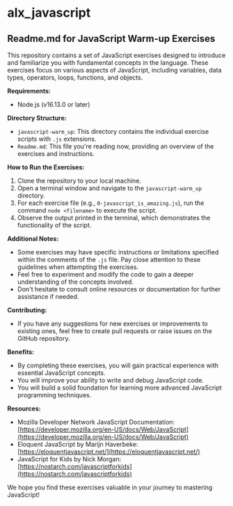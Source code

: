 # alx_javascript
## Readme.md for JavaScript Warm-up Exercises

This repository contains a set of JavaScript exercises designed to introduce and familiarize you with fundamental concepts in the language. These exercises focus on various aspects of JavaScript, including variables, data types, operators, loops, functions, and objects.

**Requirements:**

- Node.js (v16.13.0 or later)

**Directory Structure:**

- `javascript-warm_up`: This directory contains the individual exercise scripts with `.js` extensions.
- `Readme.md`: This file you're reading now, providing an overview of the exercises and instructions.

**How to Run the Exercises:**

1. Clone the repository to your local machine.
2. Open a terminal window and navigate to the `javascript-warm_up` directory.
3. For each exercise file (e.g., `0-javascript_is_amazing.js`), run the command `node <filename>` to execute the script.
4. Observe the output printed in the terminal, which demonstrates the functionality of the script.

**Additional Notes:**

- Some exercises may have specific instructions or limitations specified within the comments of the `.js` file. Pay close attention to these guidelines when attempting the exercises.
- Feel free to experiment and modify the code to gain a deeper understanding of the concepts involved.
- Don't hesitate to consult online resources or documentation for further assistance if needed.

**Contributing:**

- If you have any suggestions for new exercises or improvements to existing ones, feel free to create pull requests or raise issues on the GitHub repository.

**Benefits:**

- By completing these exercises, you will gain practical experience with essential JavaScript concepts.
- You will improve your ability to write and debug JavaScript code.
- You will build a solid foundation for learning more advanced JavaScript programming techniques.

**Resources:**

- Mozilla Developer Network JavaScript Documentation: [https://developer.mozilla.org/en-US/docs/Web/JavaScript](https://developer.mozilla.org/en-US/docs/Web/JavaScript)
- Eloquent JavaScript by Marijn Haverbeke: [https://eloquentjavascript.net/](https://eloquentjavascript.net/)
- JavaScript for Kids by Nick Morgan: [https://nostarch.com/javascriptforkids](https://nostarch.com/javascriptforkids)


We hope you find these exercises valuable in your journey to mastering JavaScript!
